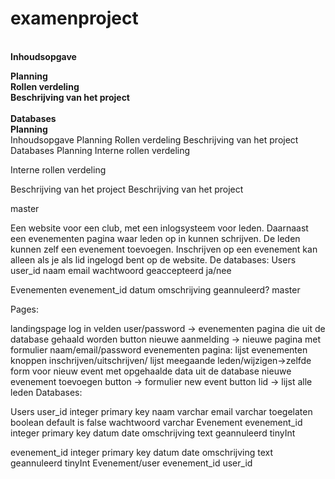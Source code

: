 # examenproject
<br>
<b>Inhoudsopgave</b><br>

<b>Planning</b><br>
<b>Rollen verdeling</b><br>
<b>Beschrijving van het project</b><br></b><br>
<b>Databases</b><br>
<b>Planning</b><br>
Inhoudsopgave 
Planning
Rollen verdeling
Beschrijving van het project
Databases
Planning
Interne rollen verdeling 

Interne rollen verdeling



Beschrijving van het project
Beschrijving van het project 

master

Een website voor een club, met een inlogsysteem voor leden.
Daarnaast een evenementen pagina waar leden op in kunnen schrijven.
De leden kunnen zelf een evenement toevoegen.
Inschrijven op een evenement kan alleen als je als lid ingelogd bent op de website.
De databases:
Users
user_id naam
email
wachtwoord
geaccepteerd ja/nee

Evenementen
evenement_id
datum
omschrijving
geannuleerd?
master

Pages: 

landingspage log in velden user/password -> evenementen pagina die uit de database gehaald worden button nieuwe aanmelding -> nieuwe pagina met formulier naam/email/password
evenementen pagina: lijst evenementen knoppen inschrijven/uitschrijven/ lijst meegaande leden/wijzigen->zelfde form voor nieuw event met opgehaalde data uit de database nieuwe evenement toevoegen button -> formulier new event button lid -> lijst alle leden
Databases: 

Users
user_id integer primary key
naam varchar
email varchar
toegelaten boolean default is false
wachtwoord varchar
Evenement evenement_id integer primary key datum date omschrijving text geannuleerd tinyInt


evenement_id integer primary key
datum date
omschrijving text
geannuleerd tinyInt
Evenement/user
evenement_id
user_id
